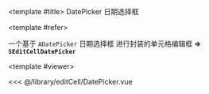 <CodeRunner>
  
<template #title>
DatePicker 日期选择框
</template>
  
<template #refer>

一个基于 `ADatePicker` 日期选择框 进行封装的单元格编辑框 **=> `SEditCellDatePicker`**

</template>
  
<template #viewer>
  <Viewer />
</template>
  
<<< @/library/editCell/DatePicker.vue
  
</CodeRunner>

<script setup lang="ts">
import Viewer from '@/library/editCell/DatePicker.vue'
</script>
